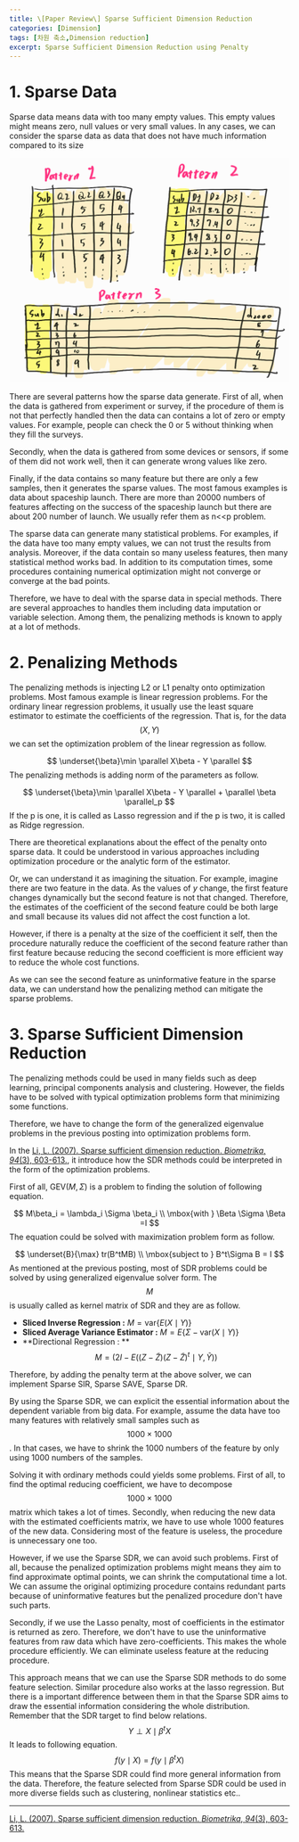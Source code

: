 ```yaml
---
title: \[Paper Review\] Sparse Sufficient Dimension Reduction
categories: [Dimension]
tags: [차원 축소,Dimension reduction]
excerpt: Sparse Sufficient Dimension Reduction using Penalty
---
```




# 1. Sparse Data

 Sparse data means data with too many empty values. This empty values might means zero, null values or very small values. In any cases, we can consider the sparse data as data that does not have much information compared to its size

<img src="\assets\img\post\2022-02-11\figure1.png" style="zoom:50%;" />

 There are several patterns how the sparse data generate. First of all, when the data is gathered from experiment or survey, if the procedure of them is not that perfectly handled then the data can contains a lot of zero or empty values. For example, people can check the 0 or 5 without thinking when they fill the surveys. 

Secondly, when the data is gathered from some devices or sensors, if some of them did not work well, then it can generate wrong values like zero.  

Finally, if the data contains so many feature but there are only a few samples, then it generates the sparse values. The most famous examples is data about spaceship launch. There are more than 20000 numbers of features affecting on the success of the spaceship launch but there are about 200 number of launch. We usually refer them as n<<p problem.



 The sparse data can generate many statistical problems. For examples, if the data have too many empty values, we can not trust the results from analysis. Moreover, if the data contain so many useless features, then many statistical method works bad. In addition to its computation times, some procedures containing numerical optimization might not converge or converge at the bad points. 

 Therefore, we have to deal with the sparse data in special methods. There are several approaches to handles them including data imputation or variable selection. Among them, the penalizing methods is known to apply at a lot of methods. 



# 2. Penalizing Methods

 The penalizing methods is injecting L2 or L1 penalty onto optimization problems. Most famous example is linear regression problems. For the ordinary linear regression problems, it usually use the least square estimator to estimate the coefficients of the regression. That is, for the data $$(X,Y)$$ we can set the optimization problem of the linear regression as follow.


$$
\underset{\beta}\min \parallel X\beta - Y \parallel
$$
The penalizing methods is adding norm of the parameters as follow.


$$
\underset{\beta}\min \parallel X\beta - Y \parallel + \parallel \beta \parallel_p
$$
If the p is one, it is called as Lasso regression and if the p is two, it is called as Ridge regression.

 There are theoretical explanations about the effect of the penalty onto sparse data. It could be understood in various approaches including optimization procedure or the analytic form of the estimator. 

 Or, we can understand it as imagining the situation. For example, imagine there are two feature in the data. As the values of $y$ change, the first feature changes dynamically but the second feature is not that changed. Therefore, the estimates of the coefficient of the second feature could be both large and small because its values did not affect the cost function a lot. 

 However, if there is a penalty at the size of the coefficient it self, then the procedure naturally reduce the coefficient of the second feature rather than first feature because reducing the second coefficient is more efficient way to reduce the whole cost functions. 

 As we can see the second feature as uninformative feature in the sparse data, we can understand how the penalizing method can mitigate the sparse problems. 



# 3. Sparse Sufficient Dimension Reduction

 The penalizing methods could be used in many fields such as deep learning, principal components analysis and clustering. However, the fields have to be solved with typical optimization problems form that minimizing some functions. 

 Therefore, we have to change the form of the generalized eigenvalue problems in the previous posting into optimization problems form.

 In the [Li, L. (2007). Sparse sufficient dimension reduction. *Biometrika*, *94*(3), 603-613.](https://academic.oup.com/biomet/article-abstract/94/3/603/263590), it introduce how the SDR methods could be interpreted in the form of the optimization problems. 

 First of all, $\mbox{GEV}(M,\Sigma)$ is a problem to finding the solution of following equation.


$$
M\beta_i = \lambda_i \Sigma \beta_i \\ \mbox{with } \Beta \Sigma \Beta =I
$$
The equation could be solved with maximization problem form as follow.


$$
\underset{B}{\max} tr(B^tMB) \\ \mbox{subject to } B^t\Sigma B = I
$$
  As mentioned at the previous posting, most of SDR problems could be solved by using generalized eigenvalue solver form. The $$M$$ is usually called as kernel matrix of SDR and they are as follow.

- **Sliced Inverse Regression :** $M = \mbox{var} \{E(X \mid Y)\}$
- **Sliced Average Variance Estimator :** $M = E\{\Sigma - \mbox{var} (X \mid Y)\}$
- **Directional Regression : **$$M = (2I-E((Z-\tilde Z)(Z-\tilde Z)^t \mid Y, \tilde Y))$$



Therefore, by adding the penalty term at the above solver, we can implement Sparse SIR, Sparse SAVE, Sparse DR. 



By using the Sparse SDR, we can explicit the essential information about the dependent variable from big data. For example, assume the data have too many features with relatively small samples such as $$1000 \times 1000$$. In that cases, we have to shrink the 1000 numbers of the feature by only using 1000 numbers of the samples. 

Solving it with ordinary methods could yields some problems. First of all, to find the optimal reducing coefficient, we have to decompose $$1000 \times 1000$$ matrix which takes a lot of times. Secondly, when reducing the new data with the estimated coefficients matrix, we have to use whole 1000 features of the new data. Considering most of the feature is useless, the procedure is unnecessary one too. 

However, if we use the Sparse SDR, we can avoid such problems. First of all, because the penalized optimization problems might means they aim to find approximate optimal points, we can shrink the computational time a lot. We can assume the original optimizing procedure contains redundant parts because of uninformative features but the penalized procedure don't have such parts.

 Secondly, if we use the Lasso penalty, most of coefficients in the estimator is returned as zero. Therefore, we don't have to use the uninformative features from raw data which have zero-coefficients. This makes the whole procedure efficiently. We can eliminate useless feature at the reducing procedure. 

 This approach means that we can use the Sparse SDR methods to do some feature selection. Similar procedure also works at the lasso regression. But there is a important difference between them in that the Sparse SDR aims to draw the essential information considering the whole distribution. Remember that the SDR target to find below relations.
$$
Y \perp X \mid \beta^t X
$$
 It leads to following equation.
$$
f(y \mid X ) = f( y \mid \beta^t X)
$$
This means that the Sparse SDR could find more general information from the data. Therefore, the feature selected from Sparse SDR could be used in more diverse fields such as clustering, nonlinear statistics etc..





***

[Li, L. (2007). Sparse sufficient dimension reduction. *Biometrika*, *94*(3), 603-613.](https://academic.oup.com/biomet/article-abstract/94/3/603/263590)